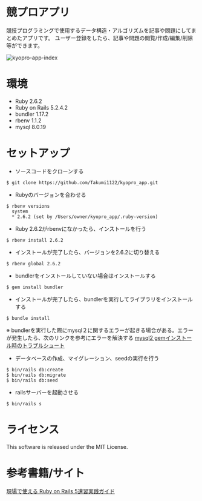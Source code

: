 # 競プロアプリ
競技プログラミングで使用するデータ構造・アルゴリズムを記事や問題にしてまとめたアプリです。
ユーザー登録をしたら、記事や問題の閲覧/作成/編集/削除等ができます。

![kyopro-app-index](https://user-images.githubusercontent.com/42643926/80936240-2e40bb00-8e0b-11ea-97e5-5216e6d1eaec.png)

# 環境
- Ruby 2.6.2
- Ruby on Rails 5.2.4.2
- bundler 1.17.2
- rbenv 1.1.2
- mysql 8.0.19

# セットアップ
- ソースコードをクローンする
````
$ git clone https://github.com/Takumi1122/kyopro_app.git
````
- Rubyのバージョンを合わせる
````
$ rbenv versions
  system
  * 2.6.2 (set by /Users/owner/kyopro_app/.ruby-version)
````
- Ruby 2.6.2がrbenvになかったら、インストールを行う
````
$ rbenv install 2.6.2
````
- インストールが完了したら、バージョンを2.6.2に切り替える
````
$ rbenv global 2.6.2
````
- bundlerをインストールしていない場合はインストールする
````
$ gem install bundler
````
- インストールが完了したら、bundlerを実行してライブラリをインストールする
````
$ bundle install
````
※ bundlerを実行した際にmysql２に関するエラーが起きる場合がある。エラーが発生したら、次のリンクを参考にエラーを解決する
[mysql2 gemインストール時のトラブルシュート](https://qiita.com/HrsUed/items/ca2e0aee6a2402571cf6)

- データベースの作成、マイグレーション、seedの実行を行う
````
$ bin/rails db:create
$ bin/rails db:migrate
$ bin/rails db:seed
````
- railsサーバーを起動させる
````
$ bin/rails s
````

# ライセンス
This software is released under the MIT License.

# 参考書籍/サイト
[現場で使える Ruby on Rails 5速習実践ガイド](https://book.mynavi.jp/ec/products/detail/id=93905)
